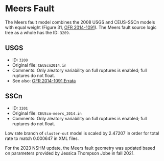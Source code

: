 # Meers Fault

The Meers fault model combines the 2008 USGS and CEUS-SSCn models with equal weight (Figure 31,
[OFR 2014-1091](https://dx.doi.org/10.3133/ofr20141091)). The Meers fault source logic tree as
a whole has the ID: `3209`.

## USGS

* ID: `3200`
* Original file: `CEUScm2014.in`
* Comments: Only aleatory variability on full ruptures is enabled; full ruptures do not float.
* See also: [OFR 2014-1091 Errata](https://github.com/usgs/nshmp-haz-fortran/wiki/Open-File-Errata)

## SSCn

* ID: `3201`
* Original file: `CEUScm-meers_2014.in`
* Comments: Only aleatory variability on full ruptures is enabled; full ruptures do not float.

Low rate branch of `cluster-out` model is scaled by 2.47207 in order for total rate to match
0.000647 in XML files.

For the 2023 NSHM update, the Meers fault geometry was updated based on parameters provided by Jessica Thompson Jobe in fall 2021.